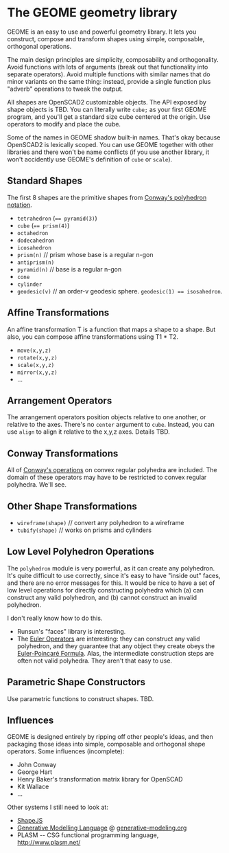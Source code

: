 # The GEOME geometry library

GEOME is an easy to use and powerful geometry library.
It lets you construct, compose and transform shapes using simple, composable, orthogonal operations.

The main design principles are simplicity, composability and orthogonality.
Avoid functions with lots of arguments (break out that functionality into separate operators).
Avoid multiple functions with similar names that do minor variants on the same thing:
instead, provide a single function plus "adverb" operations to tweak the output.

All shapes are OpenSCAD2 customizable objects.
The API exposed by shape objects is TBD.
You can literally write `cube;` as your first GEOME program,
and you'll get a standard size cube centered at the origin.
Use operators to modify and place the cube.

Some of the names in GEOME shadow built-in names.
That's okay because OpenSCAD2 is lexically scoped.
You can use GEOME together with other libraries and there won't be name conflicts
(if you use another library, it won't accidently use GEOME's definition of `cube` or `scale`).

## Standard Shapes
The first 8 shapes are the primitive shapes from
[Conway's polyhedron notation](https://en.wikipedia.org/wiki/Conway_polyhedron_notation).
* `tetrahedron` (`== pyramid(3)`)
* `cube` (`== prism(4)`)
* `octahedron`
* `dodecahedron`
* `icosahedron`
* `prism(n)` // prism whose base is a regular n-gon
* `antiprism(n)`
* `pyramid(n)` // base is a regular n-gon
* `cone`
* `cylinder`
* `geodesic(v)` // an order-v geodesic sphere. `geodesic(1) == isosahedron`.

## Affine Transformations
An affine transformation T is a function that maps a shape to a shape.
But also, you can compose affine transformations using T1 * T2.
* `move(x,y,z)`
* `rotate(x,y,z)`
* `scale(x,y,z)`
* `mirror(x,y,z)`
* ...

## Arrangement Operators
The arrangement operators position objects relative to one another,
or relative to the axes.
There's no `center` argument to `cube`. Instead, you can use `align`
to align it relative to the x,y,z axes.
Details TBD.

## Conway Transformations
All of [Conway's operations](https://en.wikipedia.org/wiki/Conway_polyhedron_notation)
on convex regular polyhedra are included.
The domain of these operators may have to be restricted to convex regular polyhedra. We'll see.

## Other Shape Transformations
* `wireframe(shape)` // convert any polyhedron to a wireframe
* `tubify(shape)` // works on prisms and cylinders

## Low Level Polyhedron Operations
The `polyhedron` module is very powerful, as it can create any polyhedron.
It's quite difficult to use correctly, since it's easy to have "inside out" faces,
and there are no error messages for this.
It would be nice to have a set of low level operations for directly constructing polyhedra
which (a) can construct any valid polyhedron, and (b) cannot construct an invalid polyhedron.

I don't really know how to do this.
* Runsun's "faces" library is interesting.
* The [Euler Operators](http://www.cs.mtu.edu/~shene/COURSES/cs3621/NOTES/model/euler-op.html)
are interesting: they can construct any valid polyhedron, and they guarantee that any object they
create obeys the [Euler-Poincaré Formula](http://www.cs.mtu.edu/~shene/COURSES/cs3621/NOTES/model/euler.html).
Alas, the intermediate construction steps are often not valid polyhedra. They aren't that easy to use.

## Parametric Shape Constructors
Use parametric functions to construct shapes. TBD.

## Influences
GEOME is designed entirely by ripping off other people's ideas,
and then packaging those ideas into simple, composable and orthogonal shape operators.
Some influences (incomplete):
* John Conway
* George Hart
* Henry Baker's transformation matrix library for OpenSCAD
* Kit Wallace
* ...

Other systems I still need to look at:
* [ShapeJS](http://abfab3d.com/)
* [Generative Modelling Language](https://en.wikipedia.org/wiki/Generative_Modelling_Language)
  @ [generative-modeling.org](http://www.generative-modeling.org/)
* PLASM -- CSG functional programming language, http://www.plasm.net/
